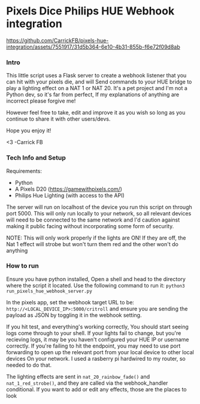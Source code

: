 # Pixels Dice Philips HUE Webhook integration

https://github.com/CarrickFB/pixels-hue-integration/assets/7551917/31d5b364-6e10-4b31-855b-f6e72f09d8ab


### Intro ###

This little script uses a Flask server to create a webhook listener that you can hit with your pixels die, and will 
Send commands to your HUE bridge to play a lighting effect on a NAT 1 or NAT 20. It's a pet project
and I'm not a Python dev, so it's far from perfect, If my explanations of anything are incorrect please forgive me!

However feel free to take, edit and improve it as you wish so long as you continue
to share it with other users/devs. 

Hope you enjoy it! 

<3 -Carrick FB

### Tech Info and Setup ###

Requirements: 
- Python
- A Pixels D20 (https://gamewithpixels.com/)
- Philips Hue Lighting (with access to the API)

The server will run on localhost of the device you run this script on through port 5000.
This will only run locally to your network, so all relevant devices will need to be connected to the same network and I'd caution against making
it public facing without incorporating some form of security.

NOTE: This will only work properly if the lights are ON! If they are off, the Nat 1 effect will strobe but won't turn them red and the other
won't do anything

### How to run ###

Ensure you have python installed, Open a shell and head to the directory where the script it located. Use the following command to run it:
```python3 run_pixels_hue_webhook_server.py```

In the pixels app, set the webhook target URL to be: ```http://<LOCAL_DEVICE_IP>:5000/critroll``` and ensure you are sending the payload as JSON by
toggling it in the webhook setting.

If you hit test, and everything's working correctly, You should start seeing logs come through to your shell. If your lights fail to change, but 
you're recieving logs, it may be you haven't configured your HUE IP or username correctly.
If you're failing to hit the endpoint, you may need to use port forwarding to open up the relevant port from your local device to other local devices
On your network. I used a rasberry pi hardwired to my router, so needed to do that. 

The lighting effects are sent in ```nat_20_rainbow_fade()``` and ```nat_1_red_strobe()```, and they are called via the webhook_handler conditional.
If you want to add or edit any effects, those are the places to look
